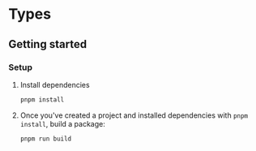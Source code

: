 <!--
    Thanks for your contribution! Please note that README files are managed in the docs repository. To make changes, go to docs/types/README.md.
-->

# Types

## Getting started

### Setup

1. Install dependencies

   ```bash
   pnpm install
   ```

2. Once you've created a project and installed dependencies with `pnpm install`, build a package:

   ```bash
   pnpm run build
   ```
